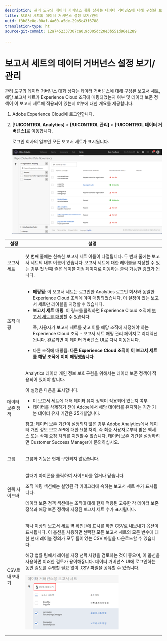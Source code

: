 ```yaml
---
description: 관리 도구의 데이터 거버넌스 대화 상자는 데이터 거버넌스에 대해 구성된 보고서 세트, 해당 보고서 세트가 Experience Cloud 조직에 매핑되었는지 여부 및 데이터 보존 정책이 이 보고서 세트에 적용되어 있는지 여부에 대한 개요를 제공합니다.
title: 보고서 세트의 데이터 거버넌스 설정 보기/관리
uuid: f3b83e8e-00af-4a60-a5de-29b5c43f6788
translation-type: ht
source-git-commit: 12a7452337307ca019c005dc20e3b551d96e1289

---
```



# 보고서 세트의 데이터 거버넌스 설정 보기/관리

관리 도구의 데이터 거버넌스 대화 상자는 데이터 거버넌스에 대해 구성된 보고서 세트, 해당 보고서 세트가 Experience Cloud 조직에 매핑되었는지 여부 및 데이터 보존 정책이 이 보고서 세트에 적용되어 있는지 여부에 대한 개요를 제공합니다.

1. Adobe Experience Cloud에 로그인합니다.
1. **[!UICONTROL Analytics]** &gt; **[!UICONTROL 관리]** &gt; **[!UICONTROL 데이터 거버넌스]**&#x200B;로 이동합니다.

   로그인 회사의 일부인 모든 보고서 세트가 표시됩니다.

   ![](assets/privacy_setup_an.png)

<table id="table_448292730FF0475E9DCB731882F9A29B"> 
 <thead> 
  <tr> 
   <th colname="col1" class="entry"> 설정 </th> 
   <th colname="col2" class="entry"> 설명 </th> 
  </tr> 
 </thead>
 <tbody> 
  <tr> 
   <td colname="col1"> <p>보고서 세트 </p> </td> 
   <td colname="col2"> <p>첫 번째 줄에는 친숙한 보고서 세트 이름이 나열됩니다. 두 번째 줄에는 보고서 세트의 내부 이름이 있습니다. 보고서 세트에 대한 레이블을 지정할 수 있는 경우 첫 번째 줄은 레이블 지정 페이지로 이동하는 클릭 가능한 링크가 됩니다. </p> </td> 
  </tr> 
  <tr> 
   <td colname="col1"> <p>조직 매핑 </p> </td> 
   <td colname="col2"> 
    <ul id="ul_EF8F613B0C5E42D19DB60BD0C89C114B"> 
     <li id="li_B35EE88555F547EFBF55ADE9D0C9EC3B"><b>매핑됨</b>: 이 보고서 세트는 로그인한 Analytics 로그인 회사와 동일한 Experience Cloud 조직에 이미 매핑되었습니다. 이 설정이 있는 보고서 세트만 레이블을 지정할 수 있습니다. </li> 
     <li id="li_4E800BF80CFF477BAA091EF272D9071C"><b>보고서 세트 매핑</b>: 이 링크를 클릭하면 Experience Cloud 조직에 <a href="https://marketing.adobe.com/resources/help/ko_KR/mcloud/report-suite-mapping.html">보고서 세트를 매핑</a>할 수 있습니다. <p>즉, 사용자가 보고서 세트를 찾고 이를 해당 조직에 지정해야 하는 Experience Cloud 조직 - 보고서 세트 매핑 관리 페이지로 리디렉션됩니다. 완료되면 이 데이터 거버넌스 UI로 다시 이동됩니다. </p> </li> 
     <li id="li_FF825A65D089487BBF5FCB0D74D41CD7"></b>다른 조직에 매핑됨<b>: 다른 Experience Cloud 조직이 이 보고서 세트를 해당 조직에 이미 매핑했습니다. </b></li> 
    </ul> </td> 
  </tr> 
  <tr> 
   <td colname="col1"> <p>데이터 보존 정책 </p> </td> 
   <td colname="col2"> <p>Analytics 데이터 개인 정보 보호 구현을 위해서는 데이터 보존 정책이 적용되어 있어야 합니다. </p> <p>이 설정은 다음을 표시합니다. </p> 
    <ul> 
     <li>이 보고서 세트에 대해 데이터 유지 정책이 적용되어 있는지 여부 </li> 
     <li>데이터를 삭제하기 전에 Adobe에서 해당 데이터를 유지하는 기간 기본 데이터 유지 기간은 25개월입니다. </li> 
    </ul> <p>참고: 데이터 보존 기간이 설정되지 않은 경우 Adobe Analytics에서 데이터 개인 정보 보호 API에 대한 요청 처리, 즉 최종 사용자로부터 받은 액세스 또는 삭제 요청 처리를 지원할 수 없습니다. 데이터 보존 기간을 설정하려면 Customer Success Manager에 문의하십시오. </p> </td> 
  </tr> 
  <tr> 
   <td colname="col1"> <p>그룹 </p> </td> 
   <td colname="col2"> <p>그룹화 기능은 현재 구현되지 않았습니다. </p> </td> 
  </tr> 
  <tr> 
   <td colname="col1"> <p>왼쪽 사이드바 </p> </td> 
   <td colname="col2"> <p>깔때기 아이콘을 클릭하여 사이드바를 열거나 닫습니다. </p> <p>조직 매핑 섹션에는 설명된 각 카테고리에 속하는 보고서 세트 수가 표시됩니다. </p> <p>데이터 보존 정책 섹션에는 조직에 대해 현재 적용된 고유한 각 데이터 보존 정책과 해당 보존 정책에 지정된 보고서 세트 수가 표시됩니다. </p> </td> 
  </tr> 
  <tr> 
   <td colname="col1"> <p>CSV로 내보내기 </p> </td> 
   <td colname="col2"> <p>하나 이상의 보고서 세트 옆 확인란에 표시를 하면 <span class="uicontrol">CSV로 내보내기</span> 옵션이 표시됩니다. 이 옵션을 사용하면 선택한 모든 보고서 세트의 모든 변수에 대한 현재 레이블 정의가 모두 들어 있는 CSV 파일을 다운로드할 수 있습니다. </p> <p>해당 법률 팀에서 레이블 지정 선택 사항을 검토하는 것이 좋으며, 이 옵션을 사용하면 이러한 검토가 용이해집니다. 데이터 거버넌스 UI에 로그인하는 동안 검토를 수행할 필요 없이 .CSV 파일을 공유할 수 있습니다. </p> <p><img placement="break"  src="assets/export_csv.png" width="300px" id="image_5FE821B2D07B402D8E0F6FE53D6FC52E" /> </p> </td> 
  </tr> 
 </tbody> 
</table>

